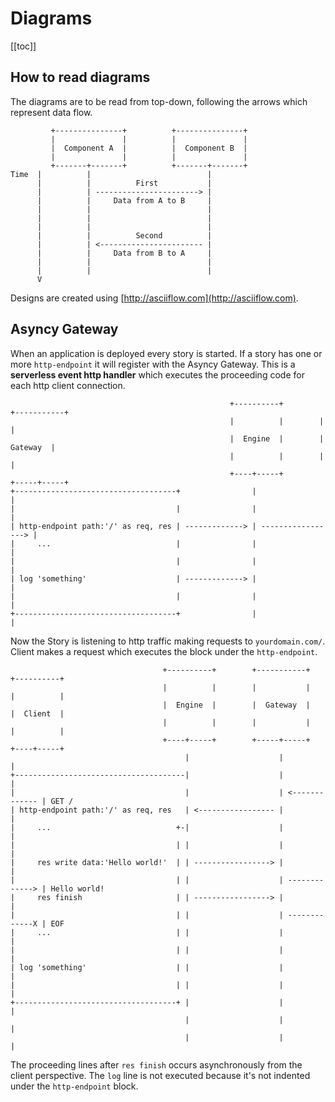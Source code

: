 # Diagrams




[[toc]]

## How to read diagrams

The diagrams are to be read from top-down, following the arrows which represent data flow.

```
         +---------------+          +---------------+
         |               |          |               |
         |  Component A  |          |  Component B  |
         |               |          |               |
         +-------+-------+          +-------+-------+
Time  |          |                          |
      |          |          First           |
      |          | -----------------------> |
      |          |     Data from A to B     |
      |          |                          |
      |          |                          |
      |          |                          |
      |          |          Second          |
      |          | <----------------------- |
      |          |     Data from B to A     |
      |          |                          |
      |          |                          |
      V

```

Designs are created using [http://asciiflow.com](http://asciiflow.com).

## Asyncy Gateway

When an application is deployed every story is started.
If a story has one or more `http-endpoint` it will register with the Asyncy Gateway.
This is a **serverless event http handler** which executes the proceeding code for each http client connection.

```
                                                 +----------+        +-----------+
                                                 |          |        |           |
                                                 |  Engine  |        |  Gateway  |
                                                 |          |        |           |
                                                 +----+-----+        +-----+-----+
+------------------------------------+                |                    |
|                                    |                |                    |
| http-endpoint path:'/' as req, res | -------------> | -----------------> |
|     ...                            |                |                    |
|                                    |                |                    |
| log 'something'                    | -------------> |                    |
|                                    |                |                    |
+------------------------------------+                |                    |
```

Now the Story is listening to http traffic making requests to `yourdomain.com/`.
Client makes a request which executes the block under the `http-endpoint`.

```
                                  +----------+        +-----------+     +----------+
                                  |          |        |           |     |          |
                                  |  Engine  |        |  Gateway  |     |  Client  |
                                  |          |        |           |     |          |
                                  +----+-----+        +-----+-----+     +----+-----+
                                       |                    |                |
+--------------------------------------|                    |                |
|                                      |                    | <------------- | GET /
| http-endpoint path:'/' as req, res   | <----------------- |                |
|     ...                            +-|                    |                |
|                                    | |                    |                |
|     res write data:'Hello world!'  | | -----------------> |                |
|                                    | |                    | -------------> | Hello world!
|     res finish                     | | -----------------> |                |
|                                    | |                    | -------------X | EOF
|     ...                            | |                    |                |
|                                    | |                    |                |
| log 'something'                    | |                    |                |
|                                    | |                    |                |
+------------------------------------+ |                    |                |
                                       |                    |                |
                                       |                    |                |
```

The proceeding lines after `res finish` occurs asynchronously from the client perspective.
The `log` line is not executed because it's not indented under the `http-endpoint` block.
